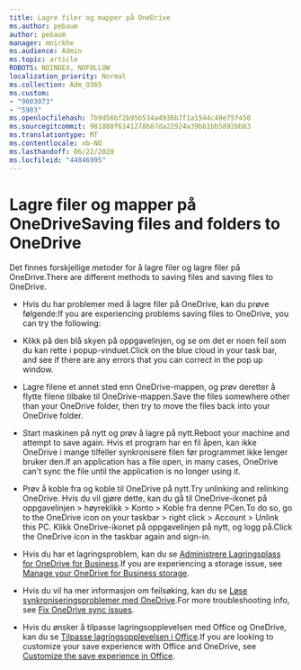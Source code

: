 ```yaml
---
title: Lagre filer og mapper på OneDrive
ms.author: pebaum
author: pebaum
manager: mnirkhe
ms.audience: Admin
ms.topic: article
ROBOTS: NOINDEX, NOFOLLOW
localization_priority: Normal
ms.collection: Adm_O365
ms.custom:
- "9003073"
- "5903"
ms.openlocfilehash: 7b9d56bf2b95b534a4936b7f1a1544c40e75f450
ms.sourcegitcommit: 981880f6141278b87da22924a39bb1bb5892bb83
ms.translationtype: MT
ms.contentlocale: nb-NO
ms.lasthandoff: 06/22/2020
ms.locfileid: "44846995"
---
```

# <a name="saving-files-and-folders-to-onedrive"></a><span data-ttu-id="78ba3-102">Lagre filer og mapper på OneDrive</span><span class="sxs-lookup"><span data-stu-id="78ba3-102">Saving files and folders to OneDrive</span></span>

<span data-ttu-id="78ba3-103">Det finnes forskjellige metoder for å lagre filer og lagre filer på OneDrive.</span><span class="sxs-lookup"><span data-stu-id="78ba3-103">There are different methods to saving files and saving files to OneDrive.</span></span>

- <span data-ttu-id="78ba3-104">Hvis du har problemer med å lagre filer på OneDrive, kan du prøve følgende:</span><span class="sxs-lookup"><span data-stu-id="78ba3-104">If you are experiencing problems saving files to OneDrive, you can try the following:</span></span>

- <span data-ttu-id="78ba3-105">Klikk på den blå skyen på oppgavelinjen, og se om det er noen feil som du kan rette i popup-vinduet.</span><span class="sxs-lookup"><span data-stu-id="78ba3-105">Click on the blue cloud in your task bar, and see if there are any errors that you can correct in the pop up window.</span></span>
- <span data-ttu-id="78ba3-106">Lagre filene et annet sted enn OneDrive-mappen, og prøv deretter å flytte filene tilbake til OneDrive-mappen.</span><span class="sxs-lookup"><span data-stu-id="78ba3-106">Save the files somewhere other than your OneDrive folder, then try to move the files back into your OneDrive folder.</span></span>
- <span data-ttu-id="78ba3-107">Start maskinen på nytt og prøv å lagre på nytt.</span><span class="sxs-lookup"><span data-stu-id="78ba3-107">Reboot your machine and attempt to save again.</span></span> <span data-ttu-id="78ba3-108">Hvis et program har en fil åpen, kan ikke OneDrive i mange tilfeller synkronisere filen før programmet ikke lenger bruker den.</span><span class="sxs-lookup"><span data-stu-id="78ba3-108">If an application has a file open, in many cases, OneDrive can't sync the file until the application is no longer using it.</span></span>
- <span data-ttu-id="78ba3-109">Prøv å koble fra og koble til OneDrive på nytt.</span><span class="sxs-lookup"><span data-stu-id="78ba3-109">Try unlinking and relinking OneDrive.</span></span> <span data-ttu-id="78ba3-110">Hvis du vil gjøre dette, kan du gå til OneDrive-ikonet på oppgavelinjen > høyreklikk > Konto > Koble fra denne PCen.</span><span class="sxs-lookup"><span data-stu-id="78ba3-110">To do so, go to the OneDrive icon on your taskbar > right click > Account > Unlink this PC.</span></span> <span data-ttu-id="78ba3-111">Klikk OneDrive-ikonet på oppgavelinjen på nytt, og logg på.</span><span class="sxs-lookup"><span data-stu-id="78ba3-111">Click the OneDrive icon in the taskbar again and sign-in.</span></span>
- <span data-ttu-id="78ba3-112">Hvis du har et lagringsproblem, kan du se [Administrere Lagringsplass for OneDrive for Business](https://support.microsoft.com/office/31519161-059c-4764-b6f8-f5cd29f7fe68).</span><span class="sxs-lookup"><span data-stu-id="78ba3-112">If you are experiencing a storage issue, see  [Manage your OneDrive for Business storage](https://support.microsoft.com/office/31519161-059c-4764-b6f8-f5cd29f7fe68).</span></span>
- <span data-ttu-id="78ba3-113">Hvis du vil ha mer informasjon om feilsøking, kan du se [Løse synkroniseringsproblemer med OneDrive](https://docs.microsoft.com/alchemyinsights/fix-onedrive-sync-issues).</span><span class="sxs-lookup"><span data-stu-id="78ba3-113">For more troubleshooting info, see  [Fix OneDrive sync issues](https://docs.microsoft.com/alchemyinsights/fix-onedrive-sync-issues).</span></span>  
- <span data-ttu-id="78ba3-114">Hvis du ønsker å tilpasse lagringsopplevelsen med Office og OneDrive, kan du se [Tilpasse lagringsopplevelsen i Office](https://support.microsoft.com/office/786200a7-f5f2-4d26-a3ae-b78c60dd5d3b).</span><span class="sxs-lookup"><span data-stu-id="78ba3-114">If you are looking to customize your save experience with Office and OneDrive, see  [Customize the save experience in Office](https://support.microsoft.com/office/786200a7-f5f2-4d26-a3ae-b78c60dd5d3b).</span></span>
